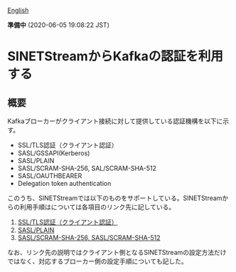 <!--
Copyright (C) 2019 National Institute of Informatics

Licensed to the Apache Software Foundation (ASF) under one
or more contributor license agreements.  See the NOTICE file
distributed with this work for additional information
regarding copyright ownership.  The ASF licenses this file
to you under the Apache License, Version 2.0 (the
"License"); you may not use this file except in compliance
with the License.  You may obtain a copy of the License at

  http://www.apache.org/licenses/LICENSE-2.0

Unless required by applicable law or agreed to in writing,
software distributed under the License is distributed on an
"AS IS" BASIS, WITHOUT WARRANTIES OR CONDITIONS OF ANY
KIND, either express or implied.  See the License for the
specific language governing permissions and limitations
under the License.
-->

[English](kafka-authentication.en.md)

**準備中** (2020-06-05 19:08:22 JST)

# SINETStreamからKafkaの認証を利用する

## 概要

Kafkaブローカーがクライアント接続に対して提供している認証機構を以下に示す。

* SSL/TLS認証（クライアント認証）
* SASL/GSSAPI(Kerberos)
* SASL/PLAIN
* SASL/SCRAM-SHA-256, SAL/SCRAM-SHA-512
* SASL/OAUTHBEARER
* Delegation token authentication

このうち、SINETStreamでは以下のものをサポートしている。SINETStreamからの利用手順はについては各項目のリンク先に記している。

1. [SSL/TLS認証（クライアント認証）](kafka-authentication-ssl.md)
1. [SASL/PLAIN](kafka-authentication-sasl-plain.md)
1. [SASL/SCRAM-SHA-256, SASL/SCRAM-SHA-512](kafka-authentication-sasl-scram.md)

なお、リンク先の説明ではクライアント側となるSINETStreamの設定方法だけではなく、対応するブローカー側の設定手順についても記した。
